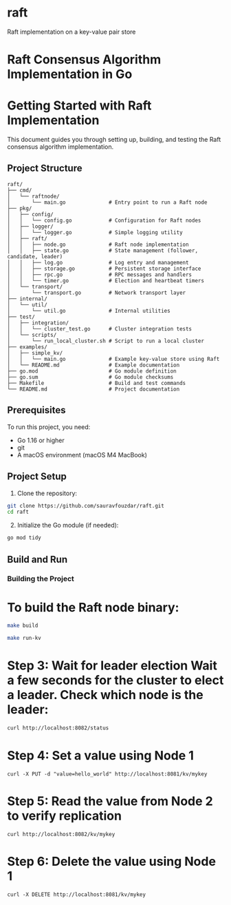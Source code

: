 # raft
Raft implementation on a key-value pair store


# Raft Consensus Algorithm Implementation in Go



# Getting Started with Raft Implementation

This document guides you through setting up, building, and testing the Raft consensus algorithm implementation.

## Project Structure

```
raft/
├── cmd/
│   └── raftnode/
│       └── main.go              # Entry point to run a Raft node
├── pkg/
│   ├── config/
│   │   └── config.go            # Configuration for Raft nodes
│   ├── logger/
│   │   └── logger.go            # Simple logging utility
│   ├── raft/
│   │   ├── node.go              # Raft node implementation
│   │   ├── state.go             # State management (follower, candidate, leader)
│   │   ├── log.go               # Log entry and management
│   │   ├── storage.go           # Persistent storage interface
│   │   ├── rpc.go               # RPC messages and handlers
│   │   └── timer.go             # Election and heartbeat timers
│   └── transport/
│       └── transport.go         # Network transport layer
├── internal/
│   └── util/
│       └── util.go              # Internal utilities
├── test/
│   ├── integration/
│   │   └── cluster_test.go      # Cluster integration tests
│   └── scripts/
│       └── run_local_cluster.sh # Script to run a local cluster
├── examples/
│   ├── simple_kv/
│   │   └── main.go              # Example key-value store using Raft
│   └── README.md                # Example documentation
├── go.mod                       # Go module definition
├── go.sum                       # Go module checksums
├── Makefile                     # Build and test commands
└── README.md                    # Project documentation
```

## Prerequisites

To run this project, you need:

- Go 1.16 or higher
- git
- A macOS environment (macOS M4 MacBook) 

## Project Setup

1. Clone the repository:

```bash
git clone https://github.com/sauravfouzdar/raft.git
cd raft
```

2. Initialize the Go module (if needed):

```bash
go mod tidy
```

## Build and Run

### Building the Project

# To build the Raft node binary:

```bash
make build
```

```bash
make run-kv
```

# Step 3: Wait for leader election Wait a few seconds for the cluster to elect a leader. Check which node is the leader:
```bash
curl http://localhost:8082/status
```

# Step 4: Set a value using Node 1
``` curl -X PUT -d "value=hello_world" http://localhost:8081/kv/mykey ```

# Step 5: Read the value from Node 2 to verify replication
``` curl http://localhost:8082/kv/mykey ```

# Step 6: Delete the value using Node 1
``` curl -X DELETE http://localhost:8081/kv/mykey ```
